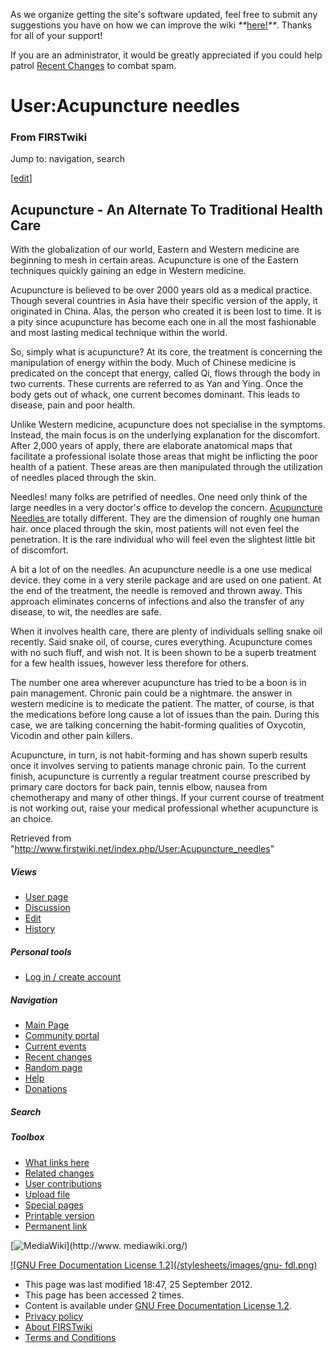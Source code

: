As we organize getting the site's software updated, feel free to submit any
suggestions you have on how we can improve the wiki
_**_[here!](/index.php/User:Hallry/Suggestions "User:Hallry/Suggestions"
)_**_. Thanks for all of your support!

If you are an administrator, it would be greatly appreciated if you could help
patrol [Recent Changes](/index.php/Special:Recentchanges
"Special:Recentchanges" ) to combat spam.

# User:Acupuncture needles

### From FIRSTwiki

Jump to: navigation, search

[[edit](/index.php?title=User:Acupuncture_needles&action=edit&section=1 "Edit
section: Acupuncture - An Alternate To Traditional Health Care" )]

##  Acupuncture - An Alternate To Traditional Health Care

With the globalization of our world, Eastern and Western medicine are
beginning to mesh in certain areas. Acupuncture is one of the Eastern
techniques quickly gaining an edge in Western medicine.

Acupuncture is believed to be over 2000 years old as a medical practice.
Though several countries in Asia have their specific version of the apply, it
originated in China. Alas, the person who created it is been lost to time. It
is a pity since acupuncture has become each one in all the most fashionable
and most lasting medical technique within the world.

So, simply what is acupuncture? At its core, the treatment is concerning the
manipulation of energy within the body. Much of Chinese medicine is predicated
on the concept that energy, called Qi, flows through the body in two currents.
These currents are referred to as Yan and Ying. Once the body gets out of
whack, one current becomes dominant. This leads to disease, pain and poor
health.

Unlike Western medicine, acupuncture does not specialise in the symptoms.
Instead, the main focus is on the underlying explanation for the discomfort.
After 2,000 years of apply, there are elaborate anatomical maps that
facilitate a professional isolate those areas that might be inflicting the
poor health of a patient. These areas are then manipulated through the
utilization of needles placed through the skin.

Needles! many folks are petrified of needles. One need only think of the large
needles in a very doctor's office to develop the concern. [Acupuncture Needles
](http://www.buyacupunctureneedles.com/section.php/270/1/acupuncture_needles
"http://www.buyacupunctureneedles.com/section.php/270/1/acupuncture_needles" )
are totally different. They are the dimension of roughly one human hair. once
placed through the skin, most patients will not even feel the penetration. It
is the rare individual who will feel even the slightest little bit of
discomfort.

A bit a lot of on the needles. An acupuncture needle is a one use medical
device. they come in a very sterile package and are used on one patient. At
the end of the treatment, the needle is removed and thrown away. This approach
eliminates concerns of infections and also the transfer of any disease, to
wit, the needles are safe.

When it involves health care, there are plenty of individuals selling snake
oil recently. Said snake oil, of course, cures everything. Acupuncture comes
with no such fluff, and wish not. It is been shown to be a superb treatment
for a few health issues, however less therefore for others.

The number one area wherever acupuncture has tried to be a boon is in pain
management. Chronic pain could be a nightmare. the answer in western medicine
is to medicate the patient. The matter, of course, is that the medications
before long cause a lot of issues than the pain. During this case, we are
talking concerning the habit-forming qualities of Oxycotin, Vicodin and other
pain killers.

Acupuncture, in turn, is not habit-forming and has shown superb results once
it involves serving to patients manage chronic pain. To the current finish,
acupuncture is currently a regular treatment course prescribed by primary care
doctors for back pain, tennis elbow, nausea from chemotherapy and many of
other things. If your current course of treatment is not working out, raise
your medical professional whether acupuncture is an choice.

Retrieved from "<http://www.firstwiki.net/index.php/User:Acupuncture_needles>"

##### Views

  * [User page](/index.php/User:Acupuncture_needles)
  * [Discussion](/index.php?title=User_talk:Acupuncture_needles&action=edit)
  * [Edit](/index.php?title=User:Acupuncture_needles&action=edit)
  * [History](/index.php?title=User:Acupuncture_needles&action=history)

##### Personal tools

  * [Log in / create account](/index.php?title=Special:Userlogin&returnto=User:Acupuncture_needles)

[](/index.php/Main_Page "Main Page" )

##### Navigation

  * [Main Page](/index.php/Main_Page)
  * [Community portal](/index.php/FIRSTwiki:Community_portal)
  * [Current events](/index.php/Current_events)
  * [Recent changes](/index.php/Special:Recentchanges)
  * [Random page](/index.php/Special:Random)
  * [Help](/index.php/FIRSTwiki:Help)
  * [Donations](/index.php/FIRSTwiki:Site_support)

##### Search



##### Toolbox

  * [What links here](/index.php/Special:Whatlinkshere/User:Acupuncture_needles)
  * [Related changes](/index.php/Special:Recentchangeslinked/User:Acupuncture_needles)
  * [User contributions](/index.php/Special:Contributions/Acupuncture_needles)
  * [Upload file](/index.php/Special:Upload)
  * [Special pages](/index.php/Special:Specialpages)
  * [Printable version](/index.php?title=User:Acupuncture_needles&printable=yes)
  * [Permanent link](/index.php?title=User:Acupuncture_needles&oldid=823179)

[![MediaWiki](/skins/common/images/poweredby_mediawiki_88x31.png)](http://www.
mediawiki.org/)

[![GNU Free Documentation License 1.2](/stylesheets/images/gnu-
fdl.png)](http://www.gnu.org/copyleft/fdl.html)

  * This page was last modified 18:47, 25 September 2012.
  * This page has been accessed 2 times.
  * Content is available under [GNU Free Documentation License 1.2](http://www.gnu.org/copyleft/fdl.html "http://www.gnu.org/copyleft/fdl.html" ).
  * [Privacy policy](/index.php/FIRSTwiki:Privacy_policy "FIRSTwiki:Privacy policy" )
  * [About FIRSTwiki](/index.php/FIRSTwiki:About "FIRSTwiki:About" )
  * [Terms and Conditions](/index.php/FIRSTwiki:Terms_and_conditions "FIRSTwiki:Terms and conditions" )

